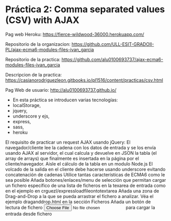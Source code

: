 # Práctica 2: Comma separated values (CSV) with AJAX

Pag web Heroku: https://fierce-wildwood-36000.herokuapp.com/

Repositorio de la organizacion: https://github.com/ULL-ESIT-GRADOII-PL/ajax-ecma6-modules-files-ivan_garcia

Repositorio de la practica: https://github.com/alu0100693737/ajax-ecma6-modules-files-ivan_garcia

Descripcion de la practica: https://casianorodriguezleon.gitbooks.io/pl1516/content/practicas/csv.html

Pag Web de usuario: http://alu0100693737.github.io/

* En esta práctica se introducen varias tecnologías:
* localStorage,
* jquery,
* underscore y ejs,
* express,
* sass,
* heroku

El requisito de practicar un request AJAX usando jQuery: El navegador/cliente lee la cadena con los datos de entrada y se los envía usando AJAX al servidor, el cual calcula y devuelve en JSON la tabla (el array de arrays) que finalmente es insertada en la página por el cliente/navegador.
Aisle el cálculo de la tabla en un modulo Node.js
El volcado de la salida en el cliente debe hacerse usando underscore evitando concatenación de cadenas
Utilice tantas características de ECMA6 como le sea posible
Añada botones/enlaces/menu de selección que permitan cargar un fichero específico de una lista de ficheros en la texarea de entrada como en el ejemplo en crguezl/expressloadfileontotextarea
Añada una zona de Drag-and-Drop a la que se pueda arrastrar el fichero a analizar. Véa el ejemplo draganddrop.html en la sección Ficheros
Añada un botón de lectura de fichero <input type="file" /> para cargar la entrada desde fichero
